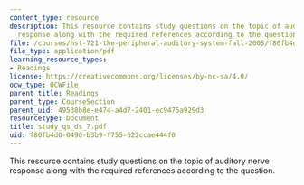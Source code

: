 ```yaml
---
content_type: resource
description: This resource contains study questions on the topic of auditory nerve
  response along with the required references according to the question.
file: /courses/hst-721-the-peripheral-auditory-system-fall-2005/f80fb4d00490b3b9f755622ccae444f0_study_qs_ds_7.pdf
file_type: application/pdf
learning_resource_types:
- Readings
license: https://creativecommons.org/licenses/by-nc-sa/4.0/
ocw_type: OCWFile
parent_title: Readings
parent_type: CourseSection
parent_uid: 49538b8e-e474-a4d7-2401-ec9475a929d3
resourcetype: Document
title: study_qs_ds_7.pdf
uid: f80fb4d0-0490-b3b9-f755-622ccae444f0
---
```

This resource contains study questions on the topic of auditory nerve response along with the required references according to the question.